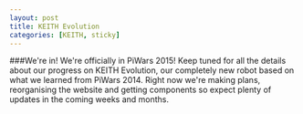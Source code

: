 ```yaml
---
layout: post
title: KEITH Evolution
categories: [KEITH, sticky]
---
```

###We're in!
We're officially in PiWars 2015!
Keep tuned for all the details about our progress on KEITH Evolution, our completely new robot based on what we learned from PiWars 2014.
Right now we're making plans, reorganising the website and getting components so expect plenty of updates in the coming weeks and months.
